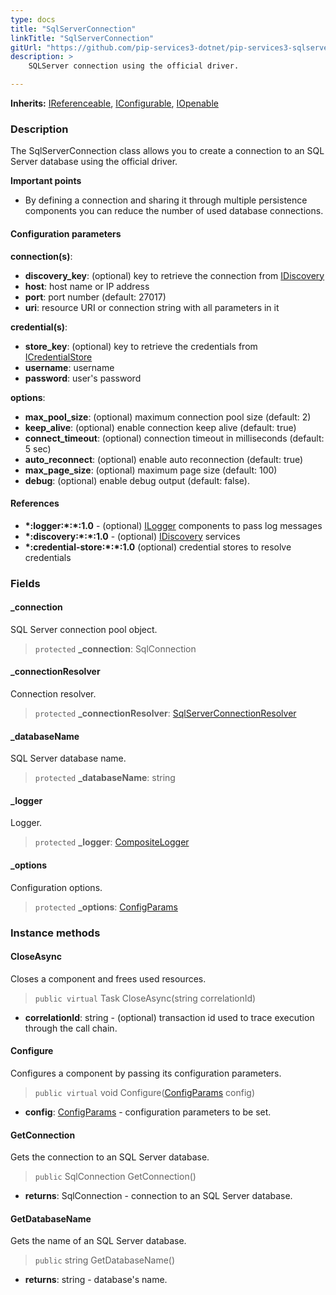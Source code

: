 ```yaml
---
type: docs
title: "SqlServerConnection"
linkTitle: "SqlServerConnection"
gitUrl: "https://github.com/pip-services3-dotnet/pip-services3-sqlserver-dotnet"
description: >
    SQLServer connection using the official driver.

---
```


**Inherits:** [IReferenceable](../../../commons/refer/ireferenceable), [IConfigurable](../../../commons/config/iconfigurable),
[IOpenable](../../../commons/run/iopenable)

### Description

The SqlServerConnection class allows you to create a connection to an SQL Server database using the official driver.

**Important points**

- By defining a connection and sharing it through multiple persistence components you can reduce the number of used database connections.

#### Configuration parameters

**connection(s)**:
- **discovery_key**: (optional) key to retrieve the connection from [IDiscovery](../../../components/connect/idiscovery)
- **host**: host name or IP address
- **port**: port number (default: 27017)
- **uri**: resource URI or connection string with all parameters in it

**credential(s)**:
- **store_key**: (optional) key to retrieve the credentials from [ICredentialStore](../../../components/auth/icredential_store)
- **username**: username
- **password**: user's password

**options**:
- **max_pool_size**: (optional) maximum connection pool size (default: 2)
- **keep_alive**: (optional) enable connection keep alive (default: true)
- **connect_timeout**: (optional) connection timeout in milliseconds (default: 5 sec)
- **auto_reconnect**: (optional) enable auto reconnection (default: true)
- **max_page_size**: (optional) maximum page size (default: 100)
- **debug**: (optional) enable debug output (default: false).


#### References
- **\*:logger:\*:\*:1.0** - (optional) [ILogger](../../../components/log/ilogger) components to pass log messages
- **\*:discovery:\*:\*:1.0** - (optional) [IDiscovery](../../../components/connect/idiscovery) services
- **\*:credential-store:\*:\*:1.0** (optional) credential stores to resolve credentials


### Fields

<span class="hide-title-link">


#### _connection
SQL Server connection pool object.
> `protected` **_connection**: SqlConnection

#### _connectionResolver
Connection resolver.
> `protected` **_connectionResolver**: [SqlServerConnectionResolver](../sqlserver_connection_resolver)

#### _databaseName
SQL Server database name.
> `protected` **_databaseName**: string

#### _logger
Logger.
> `protected` **_logger**: [CompositeLogger](../../../components/log/composite_logger)

#### _options
Configuration options.
> `protected` **_options**: [ConfigParams](../../../commons/config/config_params)


</span>


### Instance methods

#### CloseAsync
Closes a component and frees used resources.

> `public virtual` Task CloseAsync(string correlationId)

- **correlationId**: string - (optional) transaction id used to trace execution through the call chain.


#### Configure
Configures a component by passing its configuration parameters.

> `public virtual` void Configure([ConfigParams](../../../commons/config/config_params) config)

- **config**: [ConfigParams](../../../commons/config/config_params) - configuration parameters to be set.


#### GetConnection
Gets the connection to an SQL Server database.

> `public` SqlConnection GetConnection()

- **returns**: SqlConnection - connection to an SQL Server database.


#### GetDatabaseName
Gets the name of an SQL Server database.

> `public` string GetDatabaseName()

- **returns**: string - database's name.

